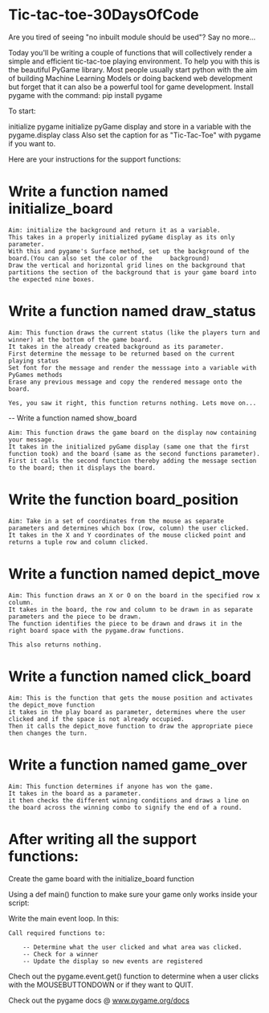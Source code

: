 # Tic-tac-toe-30DaysOfCode


Are you tired of seeing "no inbuilt module should be used"? Say no more...

Today you'll be writing a couple of functions that will collectively render a simple and efficient tic-tac-toe playing environment. To help you with this is the beautiful PyGame library. Most people usually start python with the aim of building Machine Learning Models or doing backend web development but forget that it can also be a powerful tool for game development.
Install pygame with the command:
pip install pygame

To start:

initialize pygame
initialize pyGame display and store in a variable with the pygame.display class
Also set the caption for as "Tic-Tac-Toe" with pygame if you want to.

Here are your instructions for the support functions:

# Write a function named initialize_board

    Aim: initialize the background and return it as a variable.
    This takes in a properly initialized pyGame display as its only parameter.
    With this and pygame's Surface method, set up the background of the board.(You can also set the color of the     background)
    Draw the vertical and horizontal grid lines on the background that partitions the section of the background that is your game board into the expected nine boxes. 
    
# Write a function named draw_status
    
    Aim: This function draws the current status (like the players turn and winner) at the bottom of the game board.
    It takes in the already created background as its parameter.
    First determine the message to be returned based on the current playing status
    Set font for the message and render the messsage into a variable with PyGames methods
    Erase any previous message and copy the rendered message onto the board.
    
    Yes, you saw it right, this function returns nothing. Lets move on...
    
-- Write a function named show_board
    
    Aim: This function draws the game board on the display now containing your message.
    It takes in the initialized pyGame display (same one that the first function took) and the board (same as the second functions parameter).
    First it calls the second function thereby adding the message section to the board; then it displays the board.
    

# Write the function board_position

    Aim: Take in a set of coordinates from the mouse as separate parameters and determines which box (row, column) the user clicked.
    It takes in the X and Y coordinates of the mouse clicked point and returns a tuple row and column clicked.
    
# Write a function named depict_move

    Aim: This function draws an X or O on the board in the specified row x column.
    It takes in the board, the row and column to be drawn in as separate parameters and the piece to be drawn.
    The function identifies the piece to be drawn and draws it in the right board space with the pygame.draw functions.
    
    This also returns nothing.
    
# Write a function named click_board

    Aim: This is the function that gets the mouse position and activates the depict_move function
    it takes in the play board as parameter, determines where the user clicked and if the space is not already occupied.
    Then it calls the depict_move function to draw the appropriate piece then changes the turn.
    
# Write a function named game_over

    Aim: This function determines if anyone has won the game.
    It takes in the board as a parameter.
    it then checks the different winning conditions and draws a line on the board across the winning combo to signify the end of a round.
    
    
# After writing all the support functions:

Create the game board with the initialize_board function

Using a def main() function to make sure your game only works inside your script:

Write the main event loop. In this:

    Call required functions to:

        -- Determine what the user clicked and what area was clicked.
        -- Check for a winner
        -- Update the display so new events are registered

Chech out the pygame.event.get() function to determine when a user clicks with the MOUSEBUTTONDOWN or if they want to QUIT.

Check out the pygame docs @ www.pygame.org/docs
